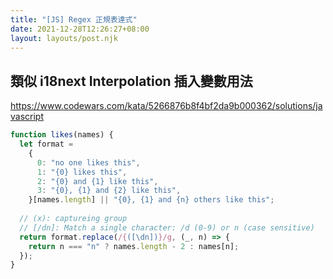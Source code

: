 ```yaml
---
title: "[JS] Regex 正規表達式"
date: 2021-12-28T12:26:27+08:00
layout: layouts/post.njk
---
```


<!-- 
```js
input.replace(/\W/g, '');
``` -->

## 類似 i18next Interpolation 插入變數用法

https://www.codewars.com/kata/5266876b8f4bf2da9b000362/solutions/javascript

```js
function likes(names) {
  let format =
    {
      0: "no one likes this",
      1: "{0} likes this",
      2: "{0} and {1} like this",
      3: "{0}, {1} and {2} like this",
    }[names.length] || "{0}, {1} and {n} others like this";
 
  // (x): captureing group
  // [/dn]: Match a single character: /d (0-9) or n (case sensitive)
  return format.replace(/{([\dn])}/g, (_, n) => {
    return n === "n" ? names.length - 2 : names[n];
  });
}

```

